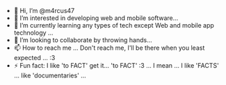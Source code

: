 - 👋 Hi, I’m @m4rcus47
- 👀 I’m interested in developing web and mobile software...
- 🌱 I’m currently learning any types of tech except Web and mobile app technology ...
- 💞️ I’m looking to collaborate by throwing hands...
- 📫 How to reach me ... Don't reach me, I'll be there when you least expected ... :3
- ⚡ Fun fact: I like 'to FACT' get it... 'to FACT' :3 ... I mean ... I like 'FACTS' ... like 'documentaries' ...

<!---
m4rcus47/m4rcus47 is a ✨ special ✨ repository because its `README.md` (this file) appears on your GitHub profile.
You can click the Preview link to take a look at your changes.
--->
